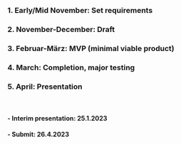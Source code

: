 <br>

### 1. **Early/Mid November:** Set requirements
### 2. **November-December:** Draft
### 3. **Februar-März:** MVP (minimal viable product)
### 4. **March:** Completion, major testing
### 5. **April:** Presentation 
<br>

#### - Interim presentation: 25.1.2023
#### - Submit: 26.4.2023 